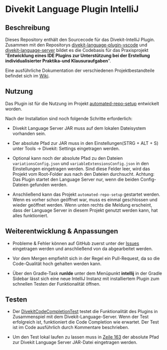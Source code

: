 # Divekit Language Plugin IntelliJ

## Beschreibung

Dieses Repository enthält den Sourcecode für das Divekit-IntelliJ Plugin. Zusammen mit den Repositorys [divekit-language-plugin-vscode](https://github.com/divekit/divekit-language-plugin-vscode)
und [divekit-language-server](https://github.com/divekit/divekit-language-server) bildet es die Codebasis für das Praxisprojekt
"**Entwicklung eines IDE Plugins zur Unterstützung bei der Erstellung individualisierter Praktika-und Klausuraufgaben**".

Eine ausführliche Dokumentation der verschiedenen Projektbestandteile befindet sich im [Wiki](https://github.com/divekit/divekit-language-server/wiki).

## Nutzung 

Das Plugin ist für die Nutzung im Projekt [automated-repo-setup](https://github.com/divekit/divekit-automated-repo-setup) entwickelt worden. 

Nach der Installation sind noch folgende Schritte erforderlich: 

* Divekit Language Server JAR muss auf dem lokalen Dateisystem vorhanden sein.

* Der absolute Pfad zur JAR muss in den Einstellungen(STRG + ALT + S) unter Tools -> Divekit: Settings eingetragen werden.

* Optional kann noch der absolute Pfad zu den Dateien `variationsConfig.json` und `variableExtensionsConfig.json` in den Einstellungen
eingetragen werden. Sind diese Felder leer, wird das Projekt vom Root-Folder aus nach den Dateien durchsucht.
  Achtung: Das Plugin startet den Language Server nur, wenn die beiden Config-Dateien gefunden werden.
  
* Anschließend kann das Projekt `automated-repo-setup` gestartet werden. Wenn es vorher schon geöffnet war, muss es einmal geschlossen 
und wieder geöffnet werden. Wenn unten rechts die Meldung erscheint, dass der Language Server in diesem Projekt genutzt werden kann, hat
  alles funktioniert.
  
## Weiterentwicklung & Anpassungen

* Probleme & Fehler können auf GitHub zuerst unter der [Issues](https://github.com/divekit/divekit-language-plugin-intellij/issues) eingetragen werden
und anschließend von da abgearbeitet werden. 
  
* Vor dem Mergen empfiehlt sich in der Regel ein Pull-Request, da so die Code-Qualität hoch gehalten werden kann.

* Über den Gradle-Task **runIde** unter dem Menüpunkt **intellij** in der Gradle Sidebar lässt sich eine neue
IntelliJ Instanz mit installiertem Plugin zum schnellen Testen der Funktionalität öffnen.


## Testen

* Der [DivekitCodeCompletionTest](https://github.com/divekit/divekit-language-plugin-intellij/blob/master/src/test/java/DivekitCodeCompletionTest.java)
testet die Funktionalität des Plugins in Zusammenspiel mit dem Divekit-Language-Server. Wenn der Test erfolgreich ist, funktioniert die Code Completion
  wie erwartet. Der Test ist im Code ausführlich durch Kommentare beschrieben.
  
* Um den Test lokal laufen zu lassen muss in [Zeile 163](https://github.com/divekit/divekit-language-plugin-intellij/blob/ebe71b9a3120f6552e836e7d4c753061a6618f8d/src/test/java/DivekitCodeCompletionTest.java#L163)
  der absolute Pfad zur Divekit Language Server JAR-Datei eingetragen werden.